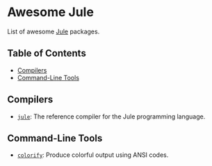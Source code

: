 # Awesome Jule
List of awesome [Jule](https://github.com/julelang/jule) packages.

## Table of Contents

- [Compilers](#compilers)
- [Command-Line Tools](#command-line-tools)

<h2 id="compilers">Compilers</h2>

- [``jule``](https://github.com/julelang/jule): The reference compiler for the Jule programming language.

<h2 id="command-line-tools">Command-Line Tools</h2>

- [``colorify``](https://github.com/lareii/colorify): Produce colorful output using ANSI codes.
